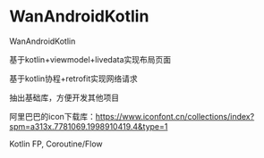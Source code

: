 # WanAndroidKotlin
WanAndroidKotlin

基于kotlin+viewmodel+livedata实现布局页面

基于kotlin协程+retrofit实现网络请求

抽出基础库，方便开发其他项目

阿里巴巴的icon下载库：https://www.iconfont.cn/collections/index?spm=a313x.7781069.1998910419.4&type=1


Kotlin FP, Coroutine/Flow
